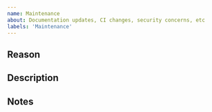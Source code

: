 ```yaml
---
name: Maintenance
about: Documentation updates, CI changes, security concerns, etc
labels: 'Maintenance'
---
```


## Reason
<!-- Why should this change be made? -->



## Description
<!-- Describe the needed maintenance in detail.  -->



## Notes
<!-- Any extra info you want to add can go here. -->


